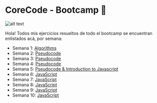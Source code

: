 # CoreCode - Bootcamp 🚀

![alt text](https://uploads-ssl.webflow.com/5eb2f56932c3562feab232e3/5f73550d00249e7e96c9f3de_Logo.png 'corecodeio')

<!-- <h1 align="center">Fundamentals Guide</h1> -->
Hola!
Todos mis ejercicios resueltos de todo el bootcamp se encuentran enlistados acá, por semana:
- Semana 1: [Algorithms](https://github.com/DiegoMGE/core-code-from-scratch-readme-week-1)
- Semana 2: [Pseudocode](https://github.com/DiegoMGE/core-code-from-scratch-readme-week-2)
- Semana 3: [Pseudocode](https://github.com/DiegoMGE/core-code-from-scratch-readme-week-3)
- Semana 4: [Pseudocode](https://github.com/DiegoMGE/core-code-from-scratch-readme-week-4)
- Semana 5: [Pseudocode & Introduction to Javascript](https://github.com/DiegoMGE/core-code-from-scratch-readme-week-5)
- Semana 6: [JavaScript](https://github.com/DiegoMGE/core-code-from-scratch-readme-week-6)
- Semana 7: [JavaScript](https://github.com/DiegoMGE/core-code-from-scratch-readme-week-7)
- Semana 8: [JavaScript](https://github.com/DiegoMGE/core-code-from-scratch-readme-week-8)
- Semana 9: [JavaScript](https://github.com/DiegoMGE/core-code-from-scratch-readme-week-9)
- Semana 10: [JavaScript](https://github.com/DiegoMGE/core-code-from-scratch-readme-week-10)
